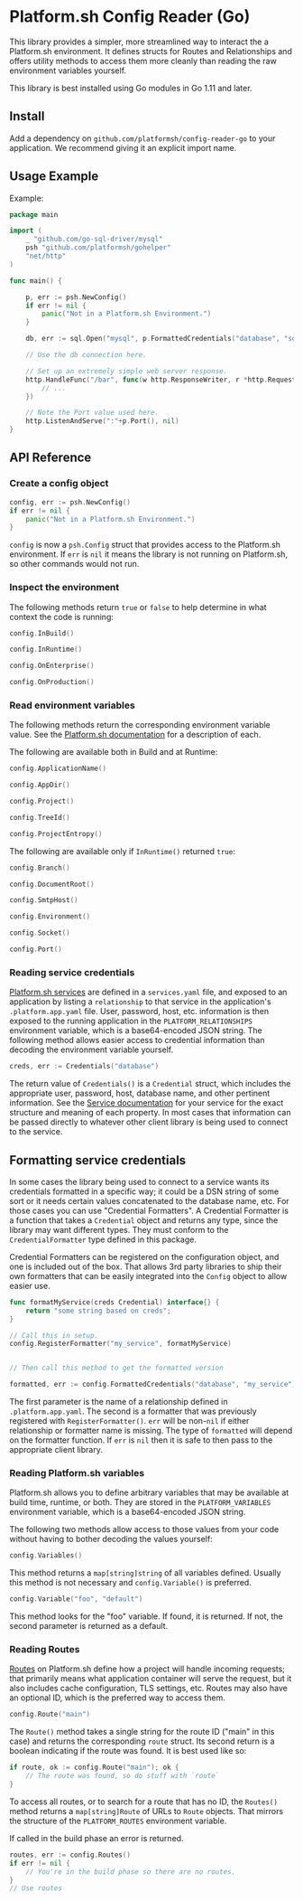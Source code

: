 # Platform.sh Config Reader (Go)

This library provides a simpler, more streamlined way to interact the a Platform.sh environment.  It defines structs for Routes and Relationships and offers utility methods to access them more cleanly than reading the raw environment variables yourself.

This library is best installed using Go modules in Go 1.11 and later.

## Install

Add a dependency on `github.com/platformsh/config-reader-go` to your application. We recommend giving it an explicit import name.

## Usage Example

Example:

```go
package main

import (
	_ "github.com/go-sql-driver/mysql"
	psh "github.com/platformsh/gohelper"
	"net/http"
)

func main() {

	p, err := psh.NewConfig()
	if err != nil {
		panic("Not in a Platform.sh Environment.")
	}

    db, err := sql.Open("mysql", p.FormattedCredentials("database", "sql_dsn"))

    // Use the db connection here.

	// Set up an extremely simple web server response.
	http.HandleFunc("/bar", func(w http.ResponseWriter, r *http.Request) {
		// ...
	})

    // Note the Port value used here.
	http.ListenAndServe(":"+p.Port(), nil)
}
```

## API Reference

### Create a config object

```go
config, err := psh.NewConfig()
if err != nil {
    panic("Not in a Platform.sh Environment.")
}
```

`config` is now a `psh.Config` struct that provides access to the Platform.sh environment.  If `err` is `nil` it means the library is not running on Platform.sh, so other commands would not run.

### Inspect the environment

The following methods return `true` or `false` to help determine in what context the code is running:

```go
config.InBuild()

config.InRuntime()

config.OnEnterprise()

config.OnProduction()
```

### Read environment variables

The following methods return the corresponding environment variable value.  See the [Platform.sh documentation](https://docs.platform.sh/development/variables.html) for a description of each.

The following are available both in Build and at Runtime:

```go
config.ApplicationName()

config.AppDir()

config.Project()

config.TreeId()

config.ProjectEntropy()
```

The following are available only if `InRuntime()` returned `true`:

```go
config.Branch()

config.DocumentRoot()

config.SmtpHost()

config.Environment()

config.Socket()

config.Port()
```

### Reading service credentials

[Platform.sh services](https://docs.platform.sh/configuration/services.html) are defined in a `services.yaml` file, and exposed to an application by listing a `relationship` to that service in the application's `.platform.app.yaml` file.  User, password, host, etc. information is then exposed to the running application in the `PLATFORM_RELATIONSHIPS` environment variable, which is a base64-encoded JSON string.  The following method allows easier access to credential information than decoding the environment variable yourself.

```go
creds, err := Credentials("database")
```

The return value of `Credentials()` is a `Credential` struct, which includes the appropriate user, password, host, database name, and other pertinent information.  See the [Service documentation](https://docs.platform.sh/configuration/services.html) for your service for the exact structure and meaning of each property.  In most cases that information can be passed directly to whatever other client library is being used to connect to the service.

## Formatting service credentials

In some cases the library being used to connect to a service wants its credentials formatted in a specific way; it could be a DSN string of some sort or it needs certain values concatenated to the database name, etc.  For those cases you can use "Credential Formatters".  A Credential Formatter is a function that takes a `Credential` object and returns any type, since the library may want different types.  They must conform to the `CredentialFormatter` type defined in this package.

Credential Formatters can be registered on the configuration object, and one is included out of the box.  That allows 3rd party libraries to ship their own formatters that can be easily integrated into the `Config` object to allow easier use.

```go
func formatMyService(creds Credential) interface{} {
	return "some string based on creds";
}

// Call this in setup.
config.RegisterFormatter("my_service", formatMyService)


// Then call this method to get the formatted version

formatted, err := config.FormattedCredentials("database", "my_service")
```

The first parameter is the name of a relationship defined in `.platform.app.yaml`.  The second is a formatter that was previously registered with `RegisterFormatter()`.  `err` will be non-`nil` if either relationship or formatter name is missing.  The type of `formatted` will depend on the formatter function.  If `err` is `nil` then it is safe to then pass to the appropriate client library.

### Reading Platform.sh variables

Platform.sh allows you to define arbitrary variables that may be available at build time, runtime, or both.  They are stored in the `PLATFORM_VARIABLES` environment variable, which is a base64-encoded JSON string.  

The following two methods allow access to those values from your code without having to bother decoding the values yourself:

```go
config.Variables()
```

This method returns a `map[string]string` of all variables defined.  Usually this method is not necessary and `config.Variable()` is preferred.

```go
config.Variable("foo", "default")
```

This method looks for the "foo" variable.  If found, it is returned.  If not, the second parameter is returned as a default.

### Reading Routes

[Routes](https://docs.platform.sh/configuration/routes.html) on Platform.sh define how a project will handle incoming requests; that primarily means what application container will serve the request, but it also includes cache configuration, TLS settings, etc.  Routes may also have an optional ID, which is the preferred way to access them.

```go
config.Route("main")
```

The `Route()` method takes a single string for the route ID ("main" in this case) and returns the corresponding `route` struct.  Its second return is a boolean indicating if the route was found.  It is best used like so:

```go
if route, ok := config.Route("main"); ok {
	// The route was found, so do stuff with `route`
}
```

To access all routes, or to search for a route that has no ID, the `Routes()` method returns a `map[string]Route` of URLs to `Route` objects.  That mirrors the structure of the `PLATFORM_ROUTES` environment variable.

If called in the build phase an error is returned.

```go
routes, err := config.Routes()
if err != nil {
	// You're in the build phase so there are no routes.
}
// Use routes
```

